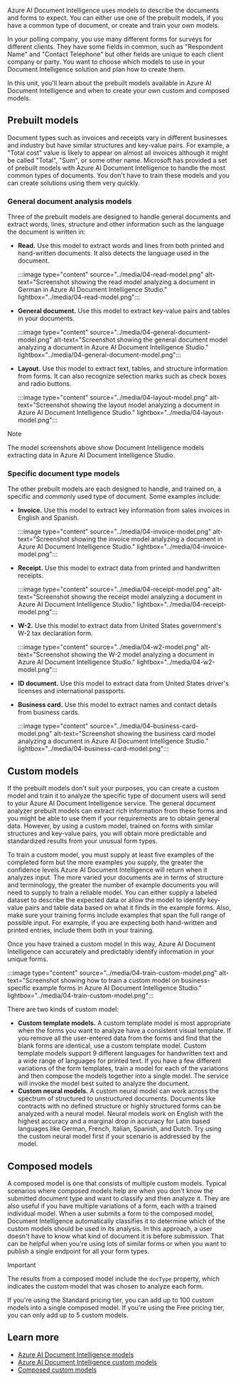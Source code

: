Azure AI Document Intelligence uses models to describe the documents and forms to expect. You can either use one of the prebuilt models, if you have a common type of document, or create and train your own models.

In your polling company, you use many different forms for surveys for different clients. They have some fields in common, such as "Respondent Name" and "Contact Telephone" but other fields are unique to each client company or party. You want to choose which models to use in your Document Intelligence solution and plan how to create them.

In this unit, you'll learn about the prebuilt models available in Azure AI Document Intelligence and when to create your own custom and composed models.

## Prebuilt models

Document types such as invoices and receipts vary in different businesses and industry but have similar structures and key-value pairs. For example, a "Total cost" value is likely to appear on almost all invoices although it might be called "Total", "Sum", or some other name. Microsoft has provided a set of prebuilt models with Azure AI Document Intelligence to handle the most common types of documents. You don't have to train these models and you can create solutions using them very quickly.

### General document analysis models

Three of the prebuilt models are designed to handle general documents and extract words, lines, structure and other information such as the language the document is written in:

- **Read.** Use this model to extract words and lines from both printed and hand-written documents. It also detects the language used in the document.

    :::image type="content" source="../media/04-read-model.png" alt-text="Screenshot showing the read model analyzing a document in German in Azure AI Document Intelligence Studio." lightbox="../media/04-read-model.png":::

- **General document.** Use this model to extract key-value pairs and tables in your documents.

    :::image type="content" source="../media/04-general-document-model.png" alt-text="Screenshot showing the general document model analyzing a document in Azure AI Document Intelligence Studio." lightbox="../media/04-general-document-model.png":::
 
- **Layout.** Use this model to extract text, tables, and structure information from forms. It can also recognize selection marks such as check boxes and radio buttons.

    :::image type="content" source="../media/04-layout-model.png" alt-text="Screenshot showing the layout model analyzing a document in Azure AI Document Intelligence Studio." lightbox="../media/04-layout-model.png":::

> [!NOTE]
> The model screenshots above show Document Intelligence models extracting data in Azure AI Document Intelligence Studio.

### Specific document type models

The other prebuilt models are each designed to handle, and trained on, a specific and commonly used type of document. Some examples include:

- **Invoice.** Use this model to extract key information from sales invoices in English and Spanish.

    :::image type="content" source="../media/04-invoice-model.png" alt-text="Screenshot showing the invoice model analyzing a document in Azure AI Document Intelligence Studio." lightbox="../media/04-invoice-model.png":::

- **Receipt.** Use this model to extract data from printed and handwritten receipts.

    :::image type="content" source="../media/04-receipt-model.png" alt-text="Screenshot showing the receipt model analyzing a document in Azure AI Document Intelligence Studio." lightbox="../media/04-receipt-model.png":::

- **W-2.** Use this model to extract data from United States government's W-2 tax declaration form.

    :::image type="content" source="../media/04-w2-model.png" alt-text="Screenshot showing the W-2 model analyzing a document in Azure AI Document Intelligence Studio." lightbox="../media/04-w2-model.png":::

- **ID document.** Use this model to extract data from United States driver's licenses and international passports. 
- **Business card.** Use this model to extract names and contact details from business cards.

    :::image type="content" source="../media/04-business-card-model.png" alt-text="Screenshot showing the business card model analyzing a document in Azure AI Document Intelligence Studio." lightbox="../media/04-business-card-model.png":::

## Custom models

If the prebuilt models don't suit your purposes, you can create a custom model and train it to analyze the specific type of document users will send to your Azure AI Document Intelligence service. The general document analyzer prebuilt models can extract rich information from these forms and you might be able to use them if your requirements are to obtain general data. However, by using a custom model, trained on forms with similar structures and key-value pairs, you will obtain more predictable and standardized results from your unusual form types.

To train a custom model, you must supply at least five examples of the completed form but the more examples you supply, the greater the confidence levels Azure AI Document Intelligence will return when it analyzes input. The more varied your documents are in terms of structure and terminology, the greater the number of example documents you will need to supply to train a reliable model. You can either supply a labeled dataset to describe the expected data or allow the model to identify key-value pairs and table data based on what it finds in the example forms. Also, make sure your training forms include examples that span the full range of possible input. For example, if you are expecting both hand-written and printed entries, include them both in your training.

Once you have trained a custom model in this way, Azure AI Document Intelligence can accurately and predictably identify information in your unique forms.

:::image type="content" source="../media/04-train-custom-model.png" alt-text="Screenshot showing how to train a custom model on business-specific example forms in Azure AI Document Intelligence Studio." lightbox="../media/04-train-custom-model.png":::

There are two kinds of custom model:

- **Custom template models.** A custom template model is most appropriate when the forms you want to analyze have a consistent visual template. If you remove all the user-entered data from the forms and find that the blank forms are identical, use a custom template model. Custom template models support 9 different languages for handwritten text and a wide range of languages for printed text. If you have a few different variations of the form templates, train a model for each of the variations and then compose the models together into a single model. The service will invoke the model best suited to analyze the document.
- **Custom neural models.** A custom neural model can work across the spectrum of structured to unstructured documents. Documents like contracts with no defined structure or highly structured forms can be analyzed with a neural model. Neural models work on English with the highest accuracy and a marginal drop in accuracy for Latin based languages like German, French, Italian, Spanish, and Dutch. Try using the custom neural model first if your scenario is addressed by the model. 

## Composed models

A composed model is one that consists of multiple custom models. Typical scenarios where composed models help are when you don't know the submitted document type and want to classify and then analyze it. They are also useful if you have multiple variations of a form, each with a trained individual model. When a user submits a form to the composed model, Document Intelligence automatically classifies it to determine which of the custom models should be used in its analysis. In this approach, a user doesn't have to know what kind of document it is before submission. That can be helpful when you're using lots of similar forms or when you want to publish a single endpoint for all your form types.

> [!IMPORTANT]
> The results from a composed model include the `docType` property, which indicates the custom model that was chosen to analyze each form.

If you're using the Standard pricing tier, you can add up to 100 custom models into a single composed model. If you're using the Free pricing tier, you can only add up to 5 custom models.

## Learn more

- [Azure AI Document Intelligence models](/azure/applied-ai-services/form-recognizer/concept-model-overview)
- [Azure AI Document Intelligence custom models](/azure/applied-ai-services/form-recognizer/concept-custom)
- [Composed custom models](/azure/applied-ai-services/form-recognizer/concept-composed-models)
